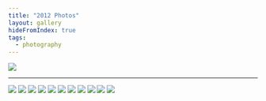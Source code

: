 ```yaml
---
title: "2012 Photos"
layout: gallery
hideFromIndex: true
tags:
  - photography
---
```


![](/content/posts/assets/photos/2012-03-15_23.29.40.jpg)

---

![](/content/posts/assets/photos/2012-03-15_23.30.06-3.jpg)
![](/content/posts/assets/photos/2012-03-15_23.30.08.jpg)
![](/content/posts/assets/photos/2012-03-15_23.30.18.jpg)
![](/content/posts/assets/photos/2012-03-15_23.30.35-1.jpg)
![](/content/posts/assets/photos/2012-03-15_23.30.35-2.jpg)
![](/content/posts/assets/photos/2012-03-15_23.30.35-3.jpg)
![](/content/posts/assets/photos/2012-03-15_23.30.35-4.jpg)
![](/content/posts/assets/photos/2012-03-15_23.31.51.jpg)
![](/content/posts/assets/photos/2012-03-15_23.32.15.jpg)
![](/content/posts/assets/photos/2012-03-15_23.34.00.jpg)
![](/content/posts/assets/photos/2012-03-15_23.34.26.jpg)